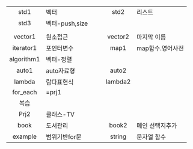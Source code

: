 ||||||
|:---:|:---|---|:---:|:---|
|std1|벡터|　|std2|리스트|
|std3|벡터-push,size||||
||||||
|vector1|원소접근||vector2|마지막 이름|
|iterator1|포인터변수||map1|map함수.영어사전|
|algorithm1|벡터-정렬|
|auto1|auto자료형||auto2|
|lambda|람다표현식||lambda2||
|for_each| =prj1|
|복습|||||
|Prj2|클래스-TV||||
|book|도서관리||book2|메인 선택지추가|
|example|범위기반for문||string|문자열 함수|

